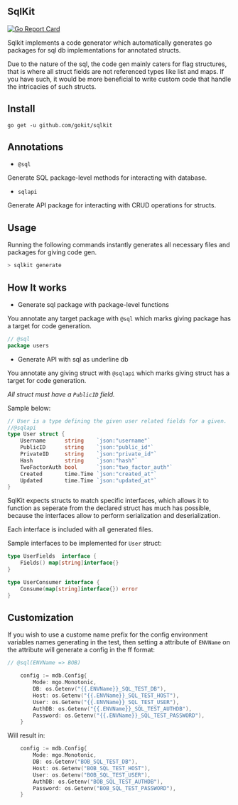 SqlKit
--------
[![Go Report Card](https://goreportcard.com/badge/github.com/gokit/sqlkit)](https://goreportcard.com/report/github.com/gokit/sqlkit)

Sqlkit implements a code generator which automatically generates go packages for sql db implementations for annotated structs.

Due to the nature of the sql, the code gen mainly caters for flag structures, that is where all struct fields are not 
referenced types like list and maps. If you have such, it would be more beneficial to write custom code that handle the 
intricacies of such structs.

## Install

```
go get -u github.com/gokit/sqlkit
```

## Annotations

- `@sql`

Generate SQL package-level methods for interacting with database.


- `sqlapi`

Generate API package for interacting with CRUD operations for structs.

## Usage

Running the following commands instantly generates all necessary files and packages for giving code gen.

```go
> sqlkit generate
```

## How It works

- Generate sql package with package-level functions


You annotate any target package with `@sql` which marks giving package has a target for code generation. 

```go
// @sql
package users
```


- Generate API with sql as underline db

You annotate any giving struct with `@sqlapi` which marks giving struct has a target for code generation. 

*All struct must have a `PublicID` field.*

Sample below:

```go
// User is a type defining the given user related fields for a given.
//@sqlapi
type User struct {
	Username      string    `json:"username"`
	PublicID      string    `json:"public_id"`
	PrivateID     string    `json:"private_id"`
	Hash          string    `json:"hash"`
	TwoFactorAuth bool      `json:"two_factor_auth"`
	Created       time.Time `json:"created_at"`
	Updated       time.Time `json:"updated_at"`
}
```

SqlKit expects structs to match specific interfaces, which allows it to function as seperate from the declared struct has much has possible, because the interfaces allow to perform serialization and deserialization.

Each interface is included with all generated files.

Sample interfaces to be implemented for `User` struct:

```go
type UserFields  interface {
	Fields() map[string]interface{}
}

type UserConsumer interface {
	Consume(map[string]interface{}) error
}
```

## Customization

If you wish to use a custome name prefix for the config environment variables names generating in the test, then setting 
a attribute of `ENVName` on the attribute will generate a config in the ff format:

```go
// @sql(ENVName => BOB)
```

```go
    config := mdb.Config{
        Mode: mgo.Monotonic,
        DB: os.Getenv("{{.ENVName}}_SQL_TEST_DB"),
        Host: os.Getenv("{{.ENVName}}_SQL_TEST_HOST"),
        User: os.Getenv("{{.ENVName}}_SQL_TEST_USER"),
        AuthDB: os.Getenv("{{.ENVName}}_SQL_TEST_AUTHDB"),
        Password: os.Getenv("{{.ENVName}}_SQL_TEST_PASSWORD"),
    }
```

Will result in:

```go
    config := mdb.Config{
        Mode: mgo.Monotonic,
        DB: os.Getenv("BOB_SQL_TEST_DB"),
        Host: os.Getenv("BOB_SQL_TEST_HOST"),
        User: os.Getenv("BOB_SQL_TEST_USER"),
        AuthDB: os.Getenv("BOB_SQL_TEST_AUTHDB"),
        Password: os.Getenv("BOB_SQL_TEST_PASSWORD"),
    }
```
